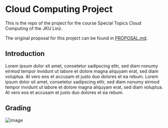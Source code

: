 # Cloud Computing Project

This is the repo of the project for the course Special Topics Cloud Computing of the JKU Linz.

The original proposal for this project can be found in [PROPOSAL.md](PROPOSAL.md).


## Introduction 

Lorem ipsum dolor sit amet, consetetur sadipscing elitr, sed diam nonumy eirmod tempor invidunt ut labore et dolore magna aliquyam erat, 
sed diam voluptua. At vero eos et accusam et justo duo dolores et ea rebum. 
Lorem ipsum dolor sit amet, consetetur sadipscing elitr, sed diam nonumy eirmod tempor invidunt ut labore et dolore magna aliquyam erat, 
sed diam voluptua. At vero eos et accusam et justo duo dolores et ea rebum.


## Grading

![image](https://user-images.githubusercontent.com/25606213/207461366-ef550754-26ab-4754-912f-c7c9dc3f7bcc.png)
